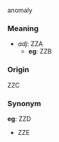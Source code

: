 anomaly
### Meaning
+ _adj_: ZZA
    + __eg__: ZZB

### Origin

ZZC

### Synonym

__eg__: ZZD

+ ZZE


